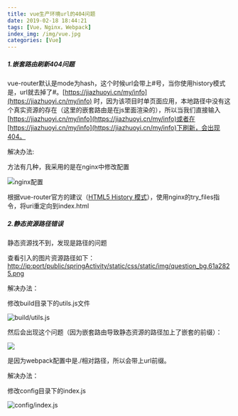 ```yaml
---
title: vue生产环境url的404问题
date: 2019-02-18 18:44:21
tags: [Vue，Nginx，Webpack]
index_img: /img/vue.jpg
categories: [Vue]
---
```


##### 1.嵌套路由刷新404问题

vue-router默认是mode为hash，这个时候url会带上#号，当你使用history模式是，url就去掉了#。[https://jiazhuoyi.cn/my/info](https://jiazhuoyi.cn/my/info) 时，因为该项目时单页面应用，本地路径中没有这个真实资源的存在（这里的嵌套路由是在js里面渲染的），所以当我们直接输入[https://jiazhuoyi.cn/my/info](https://jiazhuoyi.cn/my/info)或者在[https://jiazhuoyi.cn/my/info](https://jiazhuoyi.cn/my/info)下刷新，会出现404。

解决办法:



方法有几种，我采用的是在nginx中修改配置

![nginx配置](/img/vue-url/nginx.png)

根据vue-router官方的建议（[HTML5 History 模式](https://router.vuejs.org/zh/guide/essentials/history-mode.html)），使用nginx的try_files指令，将uri重定向到index.html

##### 2.静态资源路径错误

静态资源找不到，发现是路径的问题

查看引入的图片资源路径如下：[http://ip:port/public/springActivity/static/css/static/img/question_bg.61a2825.png](http://ip:port/public/springActivity/static/css/static/img/question_bg.61a2825.png)

解决办法：

修改build目录下的utils.js文件

![build/utils.js](/img/vue-url/config1.png)



然后会出现这个问题（因为嵌套路由导致静态资源的路径加上了嵌套的前缀）：

![](/img/vue-url/error.png)

是因为webpack配置中是./相对路径，所以会带上url前缀。

解决办法：

修改config目录下的index.js

![config/index.js](/img/vue-url/config2.png)